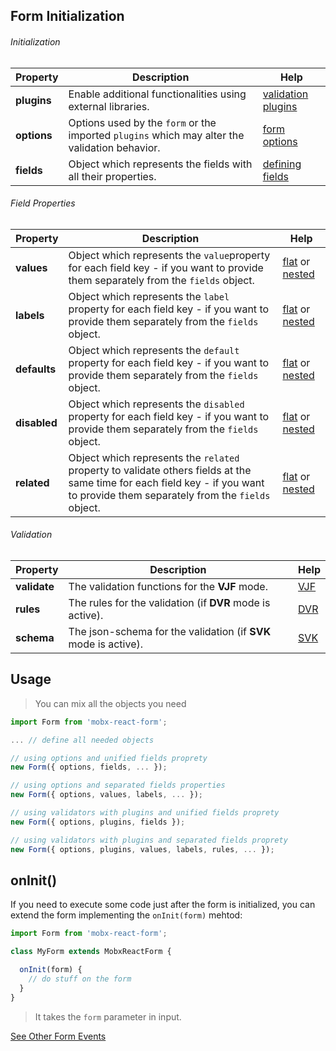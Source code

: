## Form Initialization

###### Initialization

| Property | Description | Help |
|---|---|---|
| **plugins**   | Enable additional functionalities using external libraries. | [validation plugins](../validation/plugins.md) |
| **options**   | Options used by the `form` or the imported `plugins` which may alter the validation behavior. | [form options](form-options.md) |
| **fields**    | Object which represents the fields with all their properties. | [defining fields](../defining-fields.md) |

###### Field Properties

| Property | Description | Help |
|---|---|---|
| **values**    | Object which represents the `value`property for each field key - if you want to provide them separately from the `fields` object. | [flat](../defining-flat-fields/separated-properties.md#defining-values) or [nested](../defining-nested-fields/separated-properties.md#defining-nested-values) |
| **labels**    | Object which represents the `label` property for each field key - if you want to provide them separately from the `fields` object. | [flat](../defining-flat-fields/separated-properties.md#defining-labels) or [nested](../defining-nested-fields/separated-properties.md#defining-nested-property) |
| **defaults**  | Object which represents the `default` property for each field key - if you want to provide them separately from the `fields` object. | [flat](../defining-flat-fields/separated-properties.md#defining-defaults) or [nested](../defining-nested-fields/separated-properties.md#defining-nested-property) |
| **disabled**  | Object which represents the `disabled` property for each field key - if you want to provide them separately from the `fields` object. | [flat](../defining-flat-fields/separated-properties.md#defining-disabled) or [nested](../defining-nested-fields/separated-properties.md#defining-nested-property) |
| **related**  | Object which represents the `related` property to validate others fields at the same time for each field key - if you want to provide them separately from the `fields` object. | [flat](../defining-flat-fields/separated-properties.md#defining-related) or [nested](../defining-nested-fields/separated-properties.md#defining-nested-property) |

###### Validation

| Property | Description | Help |
|---|---|---|
| **validate**  | The validation functions for the **VJF** mode. | [VJF](../validation/modes/vjf-enable.md) |
| **rules**    | The rules for the validation (if **DVR** mode is active). | [DVR](../validation/modes/dvr-enable.md) |
| **schema**    | The json-schema for the validation (if **SVK** mode is active). | [SVK](../validation/modes/svk-enable.md) |

## Usage

> You can mix all the objects you need

``` javascript
import Form from 'mobx-react-form';

... // define all needed objects

// using options and unified fields proprety
new Form({ options, fields, ... });

// using options and separated fields properties
new Form({ options, values, labels, ... });

// using validators with plugins and unified fields proprety
new Form({ options, plugins, fields });

// using validators with plugins and separated fields proprety
new Form({ options, plugins, values, labels, rules, ... });
```

## onInit()

If you need to execute some code just after the form is initialized,
you can extend the form implementing the `onInit(form)` mehtod:

```javascript
import Form from 'mobx-react-form';

class MyForm extends MobxReactForm {

  onInit(form) {
    // do stuff on the form
  }
}
```

> It takes the `form` parameter in input.

[See Other Form Events](../events)
